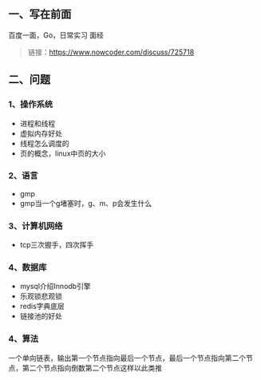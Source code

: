 ## 一、写在前面

百度一面，Go，日常实习 面经

> 链接：https://www.nowcoder.com/discuss/725718

## 二、问题

### 1、操作系统

- 进程和线程
- 虚拟内存好处
- 线程怎么调度的
- 页的概念，linux中页的大小

### 2、语言

- gmp
- gmp当一个g堵塞时，g、m、p会发生什么

### 3、计算机网络 

- tcp三次握手，四次挥手

### 4、数据库

- mysql介绍Innodb引擎
- 乐观锁悲观锁
- redis字典底层
- 链接池的好处

### 4、算法

一个单向链表，输出第一个节点指向最后一个节点，最后一个节点指向第二个节点，第二个节点指向倒数第二个节点这样以此类推

